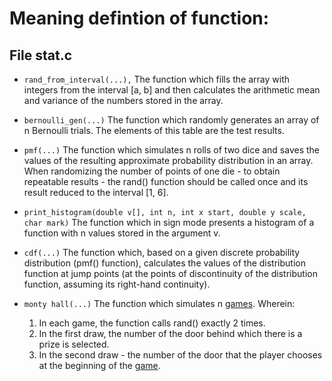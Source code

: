 # Meaning defintion of function:

## File stat.c

+ `rand_from_interval(...),`
The function which fills the array with integers from the interval [a, b] and then calculates the arithmetic mean and variance of the numbers stored in the array.

+ `bernoulli_gen(...)`
The function which randomly generates an array of n Bernoulli trials. The elements of this table are the test results.

+ `pmf(...)`
The function which simulates n rolls of two dice and saves the values ​​of the resulting approximate probability distribution in an array. When randomizing the number of points of one die - to obtain repeatable results - the rand() function should be called once and its result reduced to the interval [1, 6].

+ `print_histogram(double v[], int n, int x start, double y scale, char mark)`
The function which in sign mode presents a histogram of a function with n values ​​stored in the argument v.

+ `cdf(...)`
The function which, based on a given discrete probability distribution (pmf() function), calculates the values ​​of the distribution function at jump points (at the points of discontinuity of the distribution function, assuming its right-hand continuity).

+ `monty hall(...)`
The function which simulates n <a href="https://en.wikipedia.org/wiki/Monty_Hall_problem">games<a/>. Wherein: 
    1. In each game, the function calls rand() exactly 2 times.
    2. In the first draw, the number of the door behind which there is a prize is selected. 
    3. In the second draw - the number of the door that the player chooses at the beginning of the <a href="https://en.wikipedia.org/wiki/Monty_Hall_problem">game<a/>.













